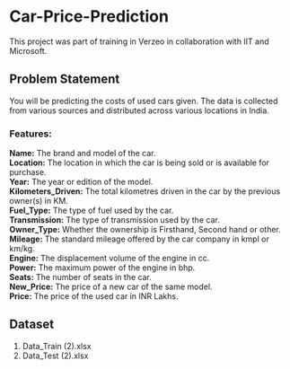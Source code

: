 # Car-Price-Prediction
This project was part of training in Verzeo in collaboration with  IIT and Microsoft.
## Problem Statement
You will be predicting the costs of used cars given. The data is collected from various sources  and distributed  across various locations in  India.
### Features:
**Name:** The  brand and  model of the car. <br>
**Location:** The location in which the car is being sold or is available for purchase. <br>
**Year:** The year or edition of the model. <br>
**Kilometers_Driven:** The total kilometres driven in the car by the previous owner(s) in KM. <br>
**Fuel_Type:** The type of fuel used by the car. <br>
**Transmission:** The type of transmission used by the car. <br>
**Owner_Type:** Whether the ownership is Firsthand, Second hand or other. <br>
**Mileage:** The standard mileage offered by the car company in kmpl or km/kg. <br>
**Engine:** The displacement volume of the engine in cc. <br>
**Power:** The maximum power of the engine in bhp. <br>
**Seats:** The number of seats in the car. <br>
**New_Price:** The price of a new car of the same model. <br>
**Price:** The price of the used car in INR Lakhs. <br>

## Dataset
1. Data_Train (2).xlsx
2. Data_Test (2).xlsx
